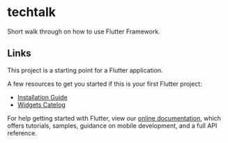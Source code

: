 # techtalk

Short walk through on how to use Flutter Framework.

## Links

This project is a starting point for a Flutter application.

A few resources to get you started if this is your first Flutter project:

- [Installation Guide](https://flutter.dev/docs/get-started/install)
- [Widgets Catelog](https://flutter.dev/docs/development/ui/widgets)

For help getting started with Flutter, view our
[online documentation](https://flutter.dev/docs), which offers tutorials,
samples, guidance on mobile development, and a full API reference.
